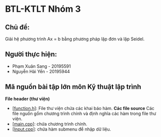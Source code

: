 # BTL-KTLT Nhóm 3
## Chủ đề:
Giải hệ phương trình Ax = b bằng phương pháp lặp đơn và lặp Seidel.
## Người thực hiện:
- Phạm Xuân Sang - 20195591
- Nguyễn Hải Yến - 20195944
## Mã nguồn bài tập lớn môn Kỹ thuật lập trình
**File header (thư viện)**
- [[function.h]](https://github.com/phamxuansang241/BTL-KTLT/blob/main/function.h): File thư viện chứa các khai báo hàm.
**Các file source**
Các file nguồn gồm chương trình chính và định nghĩa các hàm trong file thư viện.
- [[main.cpp]](https://github.com/phamxuansang241/BTL-KTLT/blob/main/main.cpp): chứa chương trình chính.
- [[Input.cpp]](https://github.com/phamxuansang241/BTL-KTLT/blob/main/Input.cpp): chứa hàm submenu để nhập dữ liệu. 

